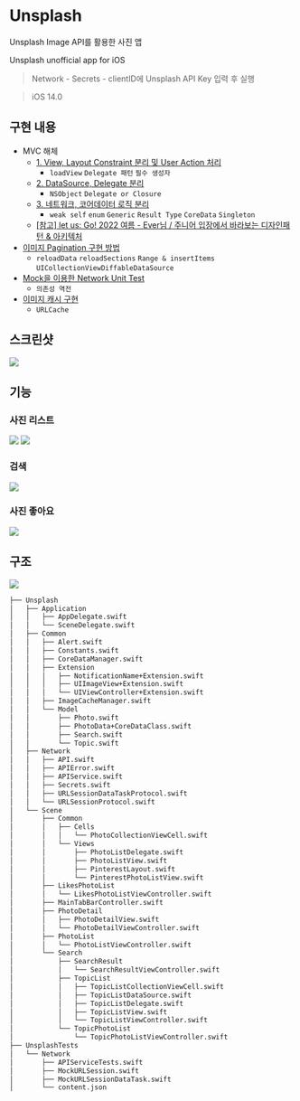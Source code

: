 # Unsplash
Unsplash Image API를 활용한 사진 앱

Unsplash unofficial app for iOS

> Network - Secrets - clientID에 Unsplash API Key 입력 후 실행

> iOS 14.0

## 구현 내용
- MVC 해체
    - [1. View, Layout Constraint 분리 및 User Action 처리](https://github.com/hhhan0315/Unsplash/tree/main/markdown/MVC_step1.md)
        - `loadView` `Delegate 패턴` `필수 생성자`
    - [2. DataSource, Delegate 분리](https://github.com/hhhan0315/Unsplash/tree/main/markdown/MVC_step2.md)
        - `NSObject` `Delegate or Closure` 
    - [3. 네트워크, 코어데이터 로직 분리](https://github.com/hhhan0315/Unsplash/tree/main/markdown/MVC_step3.md)
        - `weak self` `enum` `Generic` `Result Type` `CoreData` `Singleton`
    - [[참고] let us: Go! 2022 여름 - Ever님 / 주니어 입장에서 바라보는 디자인패턴 & 아키텍처](https://www.youtube.com/watch?v=-GzZ0Yj8h1g&t=705s)
- [이미지 Pagination 구현 방법](https://github.com/hhhan0315/Unsplash/tree/main/markdown/Pagination.md)
    - `reloadData` `reloadSections` `Range & insertItems` `UICollectionViewDiffableDataSource`
- [Mock을 이용한 Network Unit Test](https://github.com/hhhan0315/Unsplash/tree/main/markdown/NetworkTest.md)
    - `의존성 역전`
- [이미지 캐시 구현](https://github.com/hhhan0315/Unsplash/tree/main/markdown/Cache.md)
    - `URLCache`

## 스크린샷

<img src="https://github.com/hhhan0315/Unsplash/blob/main/screenshot/intro.png">

## 기능

### 사진 리스트

<p>
    <img src="https://github.com/hhhan0315/Unsplash/blob/main/screenshot/intro_home.gif"/>
    <img src="https://github.com/hhhan0315/Unsplash/blob/main/screenshot/intro_topic.gif"/>
</p>

### 검색
    
<img src="https://github.com/hhhan0315/Unsplash/blob/main/screenshot/intro_search.gif"/>

### 사진 좋아요

<img src="https://github.com/hhhan0315/Unsplash/blob/main/screenshot/intro_heart.gif"/>

## 구조

<img src="https://github.com/hhhan0315/Unsplash/blob/main/screenshot/architecture.png"/>

```bash
├── Unsplash
│   ├── Application
│   │   ├── AppDelegate.swift
│   │   └── SceneDelegate.swift
│   ├── Common
│   │   ├── Alert.swift
│   │   ├── Constants.swift
│   │   ├── CoreDataManager.swift
│   │   ├── Extension
│   │   │   ├── NotificationName+Extension.swift
│   │   │   ├── UIImageView+Extension.swift
│   │   │   └── UIViewController+Extension.swift
│   │   ├── ImageCacheManager.swift
│   │   └── Model
│   │       ├── Photo.swift
│   │       ├── PhotoData+CoreDataClass.swift
│   │       ├── Search.swift
│   │       └── Topic.swift
│   ├── Network
│   │   ├── API.swift
│   │   ├── APIError.swift
│   │   ├── APIService.swift
│   │   ├── Secrets.swift
│   │   ├── URLSessionDataTaskProtocol.swift
│   │   └── URLSessionProtocol.swift
│   └── Scene
│       ├── Common
│       │   ├── Cells
│       │   │   └── PhotoCollectionViewCell.swift
│       │   └── Views
│       │       ├── PhotoListDelegate.swift
│       │       ├── PhotoListView.swift
│       │       ├── PinterestLayout.swift
│       │       └── PinterestPhotoListView.swift
│       ├── LikesPhotoList
│       │   └── LikesPhotoListViewController.swift
│       ├── MainTabBarController.swift
│       ├── PhotoDetail
│       │   ├── PhotoDetailView.swift
│       │   └── PhotoDetailViewController.swift
│       ├── PhotoList
│       │   └── PhotoListViewController.swift
│       └── Search
│           ├── SearchResult
│           │   └── SearchResultViewController.swift
│           ├── TopicList
│           │   ├── TopicListCollectionViewCell.swift
│           │   ├── TopicListDataSource.swift
│           │   ├── TopicListDelegate.swift
│           │   ├── TopicListView.swift
│           │   └── TopicListViewController.swift
│           └── TopicPhotoList
│               └── TopicPhotoListViewController.swift
├── UnsplashTests
│   └── Network
│       ├── APIServiceTests.swift
│       ├── MockURLSession.swift
│       ├── MockURLSessionDataTask.swift
│       └── content.json
```

